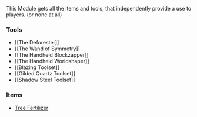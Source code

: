 This Module gets all the items and tools, that independently provide a use to players. (or none at all)

### Tools
* [[The Deforester]]
* [[The Wand of Symmetry]]
* [[The Handheld Blockzapper]]
* [[The Handheld Worldshaper]]
* [[Blazing Toolset]]
* [[Gilded Quartz Toolset]]
* [[Shadow Steel Toolset]]

### Items
* [Tree Fertilizer](https://github.com/simibubi/Create/wiki/Tree-Fertilizer)
